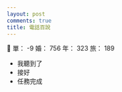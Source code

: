 ```yaml
---
layout: post
comments: true
title: 電話百說
---
```


:two_women_holding_hands: 單： -9 婚： 756 年： 323 旅： 189

- 我聽到了
- 接好
- 任務完成

